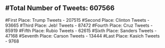 #Total Number of Tweets: 607566 
---
#First Place: Trump Tweets - 207515
#Second Place: Clinton Tweets - 93665
#Third Place: Jeb! Tweets - 87472
#Fourth Place: Cruz Tweets - 85919
#Fifth Place: Rubio Tweets - 62615
#Sixth Place: Sanders Tweets - 47168
#Seventh Place: Carson Tweets - 13444
#Last Place: Kasich Tweets - 9768
